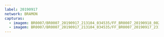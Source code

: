 ```yaml
---
label: 20190917
network: BRAMON
capturas:
  - imagem: BR0007/BR0007_20190917_213104_034535/FF_BR0007_20190918_002627_709_0313600.fits_maxpixel.jpg
  - imagem: BR0007/BR0007_20190917_213104_034535/FF_BR0007_20190917_231024_786_0177408.fits_maxpixel.jpg
---
```

